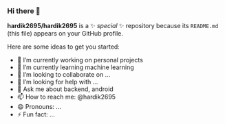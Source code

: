 ### Hi there 👋

**hardik2695/hardik2695** is a ✨ _special_ ✨ repository because its `README.md` (this file) appears on your GitHub profile.

Here are some ideas to get you started:

- 🔭 I’m currently working on personal projects
- 🌱 I’m currently learning machine learning
- 👯 I’m looking to collaborate on ...
- 🤔 I’m looking for help with ...
- 💬 Ask me about backend, android
- 📫 How to reach me: @hardik2695
- 😄 Pronouns: ...
- ⚡ Fun fact: ...

